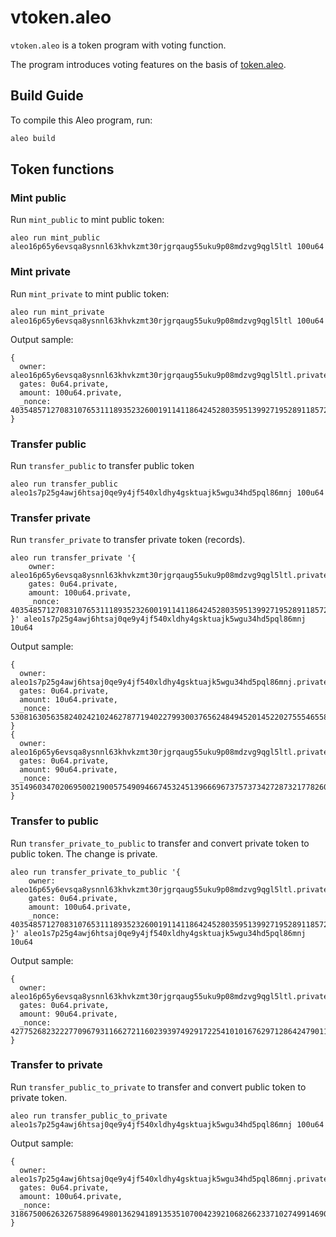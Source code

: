 # vtoken.aleo

`vtoken.aleo` is a token program with voting function.

The program introduces voting features on the basis of [token.aleo](https://github.com/AleoHQ/aleo/tree/testnet3/examples/token).

## Build Guide

To compile this Aleo program, run:
```bash
aleo build
```

## Token functions

### Mint public

Run `mint_public` to mint public token:
```
aleo run mint_public aleo16p65y6evsqa8ysnnl63khvkzmt30rjgrqaug55uku9p08mdzvg9qgl5ltl 100u64
```

### Mint private

Run `mint_private` to mint public token:
```
aleo run mint_private aleo16p65y6evsqa8ysnnl63khvkzmt30rjgrqaug55uku9p08mdzvg9qgl5ltl 100u64
```

Output sample:
```
{
  owner: aleo16p65y6evsqa8ysnnl63khvkzmt30rjgrqaug55uku9p08mdzvg9qgl5ltl.private,
  gates: 0u64.private,
  amount: 100u64.private,
  _nonce: 4035485712708310765311189352326001911411864245280359513992719528911857252742group.public
}
```

### Transfer public

Run `transfer_public` to transfer public token
```
aleo run transfer_public aleo1s7p25g4awj6htsaj0qe9y4jf540xldhy4gsktuajk5wgu34hd5pql86mnj 100u64
```

### Transfer private

Run `transfer_private` to transfer private token (records).
```
aleo run transfer_private '{
    owner: aleo16p65y6evsqa8ysnnl63khvkzmt30rjgrqaug55uku9p08mdzvg9qgl5ltl.private,
    gates: 0u64.private,
    amount: 100u64.private,
    _nonce: 4035485712708310765311189352326001911411864245280359513992719528911857252742group.public
}' aleo1s7p25g4awj6htsaj0qe9y4jf540xldhy4gsktuajk5wgu34hd5pql86mnj 10u64
```

Output sample:
```
{
  owner: aleo1s7p25g4awj6htsaj0qe9y4jf540xldhy4gsktuajk5wgu34hd5pql86mnj.private,
  gates: 0u64.private,
  amount: 10u64.private,
  _nonce: 5308163056358240242102462787719402279930037656248494520145220275554655853548group.public
}
{
  owner: aleo16p65y6evsqa8ysnnl63khvkzmt30rjgrqaug55uku9p08mdzvg9qgl5ltl.private,
  gates: 0u64.private,
  amount: 90u64.private,
  _nonce: 3514960347020695002190057549094667453245139666967375737342728732177826026481group.public
}
```

### Transfer to public

Run `transfer_private_to_public` to transfer and convert private token to public token. The change is private.
```
aleo run transfer_private_to_public '{
    owner: aleo16p65y6evsqa8ysnnl63khvkzmt30rjgrqaug55uku9p08mdzvg9qgl5ltl.private,
    gates: 0u64.private,
    amount: 100u64.private,
    _nonce: 4035485712708310765311189352326001911411864245280359513992719528911857252742group.public
}' aleo1s7p25g4awj6htsaj0qe9y4jf540xldhy4gsktuajk5wgu34hd5pql86mnj 10u64
```

Output sample:
```
{
  owner: aleo16p65y6evsqa8ysnnl63khvkzmt30rjgrqaug55uku9p08mdzvg9qgl5ltl.private,
  gates: 0u64.private,
  amount: 90u64.private,
  _nonce: 42775268232227709679311662721160239397492917225410101676297128642479011335group.public
}
```

### Transfer to private

Run `transfer_public_to_private` to transfer and convert public token to private token.
```
aleo run transfer_public_to_private aleo1s7p25g4awj6htsaj0qe9y4jf540xldhy4gsktuajk5wgu34hd5pql86mnj 100u64
```

Output sample:
```
{
  owner: aleo1s7p25g4awj6htsaj0qe9y4jf540xldhy4gsktuajk5wgu34hd5pql86mnj.private,
  gates: 0u64.private,
  amount: 100u64.private,
  _nonce: 3186750062632675889649801362941891353510700423921068266233710274991469076661group.public
}
```
